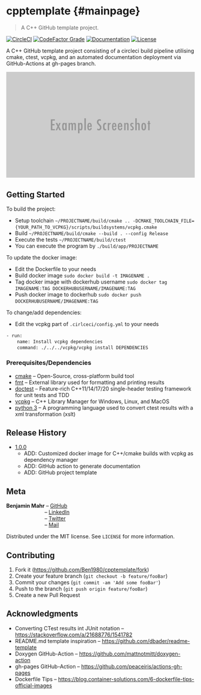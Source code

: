 # cpptemplate {#mainpage}
> A C++ GitHub template project.

[![CircleCI][circleci-badge]][circleci-url]
[![CodeFactor Grade][codefactor-badge]][codefactor-url]
[![Documentation][documentation-badge]][documentation-url]
[![License][license-badge]][license-url]

A C++ GitHub template project consisting of a circleci build pipeline utilising cmake, ctest, vcpkg, and an automated documentation deployment via GitHub-Actions at gh-pages branch.

![](images/header.png)

## Getting Started

To build the project:
- Setup toolchain `~/PROJECTNAME/build/cmake .. -DCMAKE_TOOLCHAIN_FILE={YOUR_PATH_TO_VCPKG}/scripts/buildsystems/vcpkg.cmake`
- Build `~/PROJECTNAME/build/cmake --build . --config Release`
- Execute the tests `~/PROJECTNAME/build/ctest`
- You can execute the program by `./build/app/PROJECTNAME`

To update the docker image:
- Edit the Dockerfile to your needs
- Build docker image `sudo docker build -t IMAGENAME .`
- Tag docker image with dockerhub username `sudo docker tag IMAGENAME:TAG DOCKERHUBUSERNAME/IMAGENAME:TAG`
- Push docker image to dockerhub `sudo docker push DOCKERHUBUSERNAME/IMAGENAME:TAG`

To change/add dependencies:
- Edit the vcpkg part of `.cirlceci/config.yml` to your needs
```
- run:
    name: Install vcpkg dependencies
    command: ./../../vcpkg/vcpkg install DEPENDENCIES
```

### Prerequisites/Dependencies

- [cmake][cmake-url] – Open-Source, cross-platform build tool
- [fmt][fmt-url] – External library used for formatting and printing results
- [doctest][doctest-url] – Feature-rich C++11/14/17/20 single-header testing framework for unit tests and TDD
- [vcpkg][vcpkg-url] – C++ Library Manager for Windows, Linux, and MacOS
- [python 3][python-url] – A programming language used to convert ctest results with a xml transformation (xslt)

## Release History

* [1.0.0][v1.0.0]
    * ADD: Customized docker image for C++/cmake builds with vcpkg as dependency manager
    * ADD: GitHub action to generate documentation
    * ADD: GitHub project template

## Meta

**Benjamin Mahr** – [GitHub][rep-url]  
&nbsp;&nbsp;&nbsp;&nbsp;&nbsp;&nbsp;&nbsp;&nbsp;&nbsp;&nbsp;&nbsp;&nbsp;&nbsp;&nbsp;&nbsp;&nbsp;&nbsp;&nbsp;&nbsp;&nbsp;&nbsp;&nbsp;&nbsp;&nbsp;&nbsp;&nbsp;– [LinkedIn][linkedin-url]  
&nbsp;&nbsp;&nbsp;&nbsp;&nbsp;&nbsp;&nbsp;&nbsp;&nbsp;&nbsp;&nbsp;&nbsp;&nbsp;&nbsp;&nbsp;&nbsp;&nbsp;&nbsp;&nbsp;&nbsp;&nbsp;&nbsp;&nbsp;&nbsp;&nbsp;&nbsp;– [Twitter][twitter-url]  
&nbsp;&nbsp;&nbsp;&nbsp;&nbsp;&nbsp;&nbsp;&nbsp;&nbsp;&nbsp;&nbsp;&nbsp;&nbsp;&nbsp;&nbsp;&nbsp;&nbsp;&nbsp;&nbsp;&nbsp;&nbsp;&nbsp;&nbsp;&nbsp;&nbsp;&nbsp;– [Mail][mail]

Distributed under the MIT license. See ``LICENSE`` for more information.

## Contributing

1. Fork it (<https://github.com/Ben1980/cpptemplate/fork>)
2. Create your feature branch (`git checkout -b feature/fooBar`)
3. Commit your changes (`git commit -am 'Add some fooBar'`)
4. Push to the branch (`git push origin feature/fooBar`)
5. Create a new Pull Request

## Acknowledgments

- Converting CTest results int JUnit notation – https://stackoverflow.com/a/21688776/1541782
- README.md template inspiration – https://github.com/dbader/readme-template
- Doxygen GitHub-Action – https://github.com/mattnotmitt/doxygen-action
- gh-pages GitHub-Action – https://github.com/peaceiris/actions-gh-pages
- Dockerfile Tips – https://blog.container-solutions.com/6-dockerfile-tips-official-images

[circleci-url]: https://circleci.com/gh/Ben1980/cpptemplate
[codefactor-url]: https://www.codefactor.io/repository/github/ben1980/cpptemplate
[documentation-url]: https://ben1980.github.io/cpptemplate/
[license-url]: https://github.com/Ben1980/cpptemplate/blob/master/LICENSE
[circleci-badge]: https://img.shields.io/circleci/build/gh/Ben1980/cpptemplate
[codefactor-badge]: https://img.shields.io/codefactor/grade/github/ben1980/cpptemplate
[documentation-badge]: https://img.shields.io/github/workflow/status/Ben1980/cpptemplate/Documentation?label=Documentation
[license-badge]: https://img.shields.io/github/license/Ben1980/cpptemplate
[cmake-url]: https://cmake.org/
[fmt-url]: https://fmt.dev/latest/index.html
[doctest-url]: https://github.com/onqtam/doctest
[rep-url]: https://github.com/Ben1980
[linkedin-url]: https://www.linkedin.com/in/benjamin-mahr-728a1639/
[twitter-url]: https://twitter.com/BenMahr
[mail]: ben.amhr@gmail.com
[vcpkg-url]: https://github.com/microsoft/vcpkg
[python-url]: https://www.python.org/

[v1.0.0]: https://github.com/Ben1980/cpptemplate/releases/tag/v1.0.0
